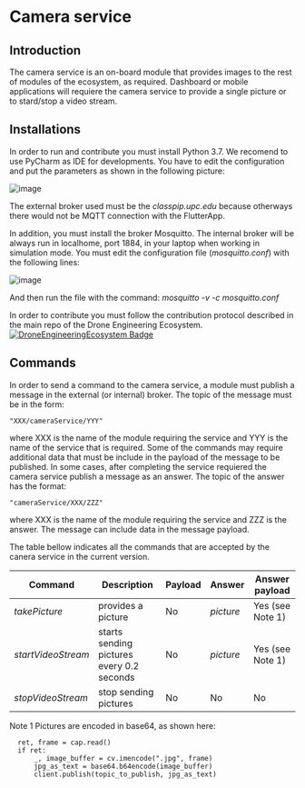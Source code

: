 # Camera service
## Introduction
The camera service is an on-board module that provides images to the rest of modules of the ecosystem, as required.
Dashboard or mobile applications will requiere the camera service to provide a single picture or to stard/stop a video stream.

## Installations
In order to run and contribute you must install Python 3.7. We recomend to use PyCharm as IDE for developments. You have to edit the configuration and put the parameters as shown in the following picture: 

![image](https://github.com/eloimoncho/AutopilotService/assets/91852608/a6a89519-8c66-4166-b0c9-766c96268871)

The external broker used must be the _classpip.upc.edu_ because otherways there would not be MQTT connection with the FlutterApp.



In addition, you must install the broker Mosquitto. The internal broker will be always run in localhome, port 1884, in your laptop when working in simulation mode. You must edit the configuration file (_mosquitto.conf_) with the following lines: 

![image](https://github.com/eloimoncho/CameraService/assets/91852608/539db4d5-b37d-4474-bfef-b3aa0a187ee6)

And then run the file with the command: _mosquitto -v -c mosquitto.conf_

In order to contribute you must follow the contribution protocol described in the main repo of the Drone Engineering Ecosystem.
[![DroneEngineeringEcosystem Badge](https://img.shields.io/badge/DEE-MainRepo-brightgreen.svg)](https://github.com/dronsEETAC/DroneEngineeringEcosystemDEE)


## Commands
In order to send a command to the camera service, a module must publish a message in the external (or internal) broker. The topic of the message must be in the form:
```
"XXX/cameraService/YYY"
```
where XXX is the name of the module requiring the service and YYY is the name of the service that is required. Some of the commands may require additional data that must be include in the payload of the message to be published.
In some cases, after completing the service requiered the camera service publish a message as an answer. The topic of the answer has the format:
```
"cameraService/XXX/ZZZ"
```
where XXX is the name of the module requiring the service and ZZZ is the answer. The message can include data in the message payload.

The table bellow indicates all the commands that are accepted by the canera service in the current version.

Command | Description | Payload | Answer | Answer payload
--- | --- | --- | --- |---
*takePicture* | provides a picture | No | *picture* | Yes (see Note 1)
*startVideoStream* | starts sending pictures every 0.2 seconds | No | *picture* |Yes (see Note 1)
*stopVideoStream* | stop sending pictures | No | No | No

Note 1
Pictures are encoded in base64, as shown here:
```
  ret, frame = cap.read()
  if ret:
      _, image_buffer = cv.imencode(".jpg", frame)
      jpg_as_text = base64.b64encode(image_buffer)
      client.publish(topic_to_publish, jpg_as_text)
```
